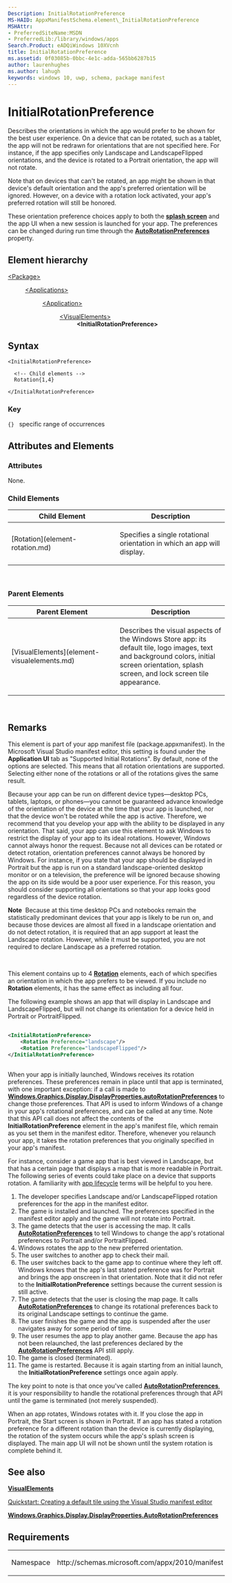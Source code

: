 ```yaml
---
Description: InitialRotationPreference
MS-HAID: AppxManifestSchema.element\_InitialRotationPreference
MSHAttr:
- PreferredSiteName:MSDN
- PreferredLib:/library/windows/apps
Search.Product: eADQiWindows 10XVcnh
title: InitialRotationPreference
ms.assetid: 0f03085b-0bbc-4e1c-adda-565bb6287b15
author: laurenhughes
ms.author: lahugh
keywords: windows 10, uwp, schema, package manifest
---
```


# InitialRotationPreference


Describes the orientations in which the app would prefer to be shown for the best user experience. On a device that can be rotated, such as a tablet, the app will not be redrawn for orientations that are not specified here. For instance, if the app specifies only Landscape and LandscapeFlipped orientations, and the device is rotated to a Portrait orientation, the app will not rotate.

Note that on devices that can't be rotated, an app might be shown in that device's default orientation and the app's preferred orientation will be ignored. However, on a device with a rotation lock activated, your app's preferred rotation will still be honored.

These orientation preference choices apply to both the [**splash screen**](element-splashscreen.md) and the app UI when a new session is launched for your app. The preferences can be changed during run time through the [**AutoRotationPreferences**](https://msdn.microsoft.com/library/windows/apps/br226145) property.

## Element hierarchy

<dl>
<dt><a href="element-package.md">&lt;Package&gt;</a></dt>
<dd>
<dl>
<dt><a href="element-applications.md">&lt;Applications&gt;</a></dt>
<dd>
<dl>
<dt><a href="element-application.md">&lt;Application&gt;</a></dt>
<dd>
<dl>
<dt><a href="element-visualelements.md">&lt;VisualElements&gt;</a></dt>
<dd><b>&lt;InitialRotationPreference&gt;</b></dd>
</dl>
</dd>
</dl>
</dd>
</dl>
</dd>
</dl>

## Syntax

``` syntax
<InitialRotationPreference>

  <!-- Child elements -->
  Rotation{1,4}

</InitialRotationPreference>
```

### Key

`{}`   specific range of occurrences

## Attributes and Elements


### Attributes

None.

### Child Elements

<table>
<colgroup>
<col width="50%" />
<col width="50%" />
</colgroup>
<thead>
<tr class="header">
<th>Child Element</th>
<th>Description</th>
</tr>
</thead>
<tbody>
<tr class="odd">
<td>[Rotation](element-rotation.md)</td>
<td><p>Specifies a single rotational orientation in which an app will display.</p></td>
</tr>
</tbody>
</table>

 

### Parent Elements

<table>
<colgroup>
<col width="50%" />
<col width="50%" />
</colgroup>
<thead>
<tr class="header">
<th>Parent Element</th>
<th>Description</th>
</tr>
</thead>
<tbody>
<tr class="odd">
<td>[VisualElements](element-visualelements.md)</td>
<td><p>Describes the visual aspects of the Windows Store app: its default tile, logo images, text and background colors, initial screen orientation, splash screen, and lock screen tile appearance.</p></td>
</tr>
</tbody>
</table>

 

## Remarks

This element is part of your app manifest file (package.appxmanifest). In the Microsoft Visual Studio manifest editor, this setting is found under the **Application UI** tab as "Supported Initial Rotations". By default, none of the options are selected. This means that all rotation orientations are supported. Selecting either none of the rotations or all of the rotations gives the same result.

Because your app can be run on different device types—desktop PCs, tablets, laptops, or phones—you cannot be guaranteed advance knowledge of the orientation of the device at the time that your app is launched, nor that the device won't be rotated while the app is active. Therefore, we recommend that you develop your app with the ability to be displayed in any orientation. That said, your app can use this element to ask Windows to restrict the display of your app to its ideal rotations. However, Windows cannot always honor the request. Because not all devices can be rotated or detect rotation, orientation preferences cannot always be honored by Windows. For instance, if you state that your app should be displayed in Portrait but the app is run on a standard landscape-oriented desktop monitor or on a television, the preference will be ignored because showing the app on its side would be a poor user experience. For this reason, you should consider supporting all orientations so that your app looks good regardless of the device rotation.

**Note**  Because at this time desktop PCs and notebooks remain the statistically predominant devices that your app is likely to be run on, and because those devices are almost all fixed in a landscape orientation and do not detect rotation, it is required that an app support at least the Landscape rotation. However, while it must be supported, you are not required to declare Landscape as a preferred rotation.

 

This element contains up to 4 [**Rotation**](element-rotation.md) elements, each of which specifies an orientation in which the app prefers to be viewed. If you include no **Rotation** elements, it has the same effect as including all four.

The following example shows an app that will display in Landscape and LandscapeFlipped, but will not change its orientation for a device held in Portrait or PortraitFlipped.

```XML
                        
<InitialRotationPreference>
    <Rotation Preference="landscape"/>
    <Rotation Preference="landscapeFlipped"/>
</InitialRotationPreference>
                    
```

When your app is initially launched, Windows receives its rotation preferences. These preferences remain in place until that app is terminated, with one important exception: if a call is made to [**Windows.Graphics.Display.DisplayProperties.autoRotationPreferences**](https://msdn.microsoft.com/library/windows/apps/br226145) to change those preferences. That API is used to inform Windows of a change in your app's rotational preferences, and can be called at any time. Note that this API call does not affect the contents of the **InitialRotationPreference** element in the app's manifest file, which remain as you set them in the manifest editor. Therefore, whenever you relaunch your app, it takes the rotation preferences that you originally specified in your app's manifest.

For instance, consider a game app that is best viewed in Landscape, but that has a certain page that displays a map that is more readable in Portrait. The following series of events could take place on a device that supports rotation. A familiarity with [app lifecycle](https://msdn.microsoft.com/library/windows/apps/hh464925) terms will be helpful to you here.

1.  The developer specifies Landscape and/or LandscapeFlipped rotation preferences for the app in the manifest editor.
2.  The game is installed and launched. The preferences specified in the manifest editor apply and the game will not rotate into Portrait.
3.  The game detects that the user is accessing the map. It calls [**AutoRotationPreferences**](https://msdn.microsoft.com/library/windows/apps/br226145) to tell Windows to change the app's rotational preferences to Portrait and/or PortraitFlipped.
4.  Windows rotates the app to the new preferred orientation.
5.  The user switches to another app to check their mail.
6.  The user switches back to the game app to continue where they left off. Windows knows that the app's last stated preference was for Portrait and brings the app onscreen in that orientation. Note that it did not refer to the **InitialRotationPreference** settings because the current session is still active.
7.  The game detects that the user is closing the map page. It calls [**AutoRotationPreferences**](https://msdn.microsoft.com/library/windows/apps/br226145) to change its rotational preferences back to its original Landscape settings to continue the game.
8.  The user finishes the game and the app is suspended after the user navigates away for some period of time.
9.  The user resumes the app to play another game. Because the app has not been relaunched, the last preferences declared by the [**AutoRotationPreferences**](https://msdn.microsoft.com/library/windows/apps/br226145) API still apply.
10. The game is closed (terminated).
11. The game is restarted. Because it is again starting from an initial launch, the **InitialRotationPreference** settings once again apply.

The key point to note is that once you've called [**AutoRotationPreferences**](https://msdn.microsoft.com/library/windows/apps/br226145), it is your responsibility to handle the rotational preferences through that API until the game is terminated (not merely suspended).

When an app rotates, Windows rotates with it. If you close the app in Portrait, the Start screen is shown in Portrait. If an app has stated a rotation preference for a different rotation than the device is currently displaying, the rotation of the system occurs while the app's splash screen is displayed. The main app UI will not be shown until the system rotation is complete behind it.

## See also


[**VisualElements**](element-visualelements.md)

[Quickstart: Creating a default tile using the Visual Studio manifest editor](https://msdn.microsoft.com/library/windows/apps/hh465437)

[**Windows.Graphics.Display.DisplayProperties.AutoRotationPreferences**](https://msdn.microsoft.com/library/windows/apps/br226145)

## Requirements

<table>
<colgroup>
<col width="50%" />
<col width="50%" />
</colgroup>
<tbody>
<tr class="odd">
<td><p>Namespace</p></td>
<td><p>http://schemas.microsoft.com/appx/2010/manifest</p></td>
</tr>
</tbody>
</table>

 

 



